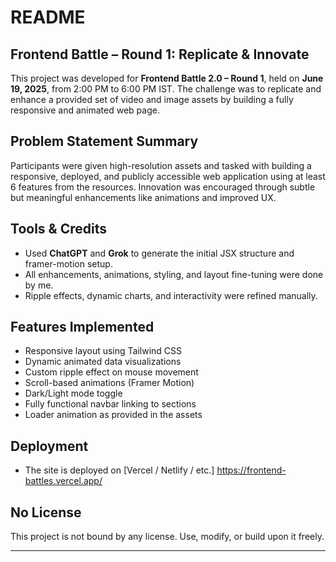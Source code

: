 # README

## Frontend Battle – Round 1: Replicate & Innovate

This project was developed for **Frontend Battle 2.0 – Round 1**, held on **June 19, 2025**, from 2:00 PM to 6:00 PM IST. The challenge was to replicate and enhance a provided set of video and image assets by building a fully responsive and animated web page.

## Problem Statement Summary

Participants were given high-resolution assets and tasked with building a responsive, deployed, and publicly accessible web application using at least 6 features from the resources. Innovation was encouraged through subtle but meaningful enhancements like animations and improved UX.

## Tools & Credits

- Used **ChatGPT** and **Grok** to generate the initial JSX structure and framer-motion setup.
- All enhancements, animations, styling, and layout fine-tuning were done by me.
- Ripple effects, dynamic charts, and interactivity were refined manually.

## Features Implemented

- Responsive layout using Tailwind CSS
- Dynamic animated data visualizations
- Custom ripple effect on mouse movement
- Scroll-based animations (Framer Motion)
- Dark/Light mode toggle
- Fully functional navbar linking to sections
- Loader animation as provided in the assets

## Deployment

- The site is deployed on [Vercel / Netlify / etc.] https://frontend-battles.vercel.app/

## No License

This project is not bound by any license. Use, modify, or build upon it freely.

---
